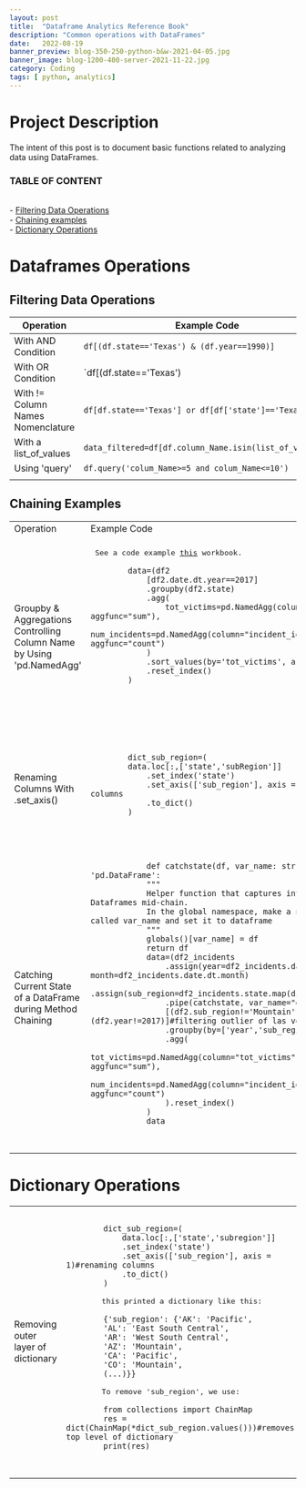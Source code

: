 ```yaml
---
layout: post
title:  "Dataframe Analytics Reference Book"
description: "Common operations with DataFrames"
date:   2022-08-19
banner_preview: blog-350-250-python-b&w-2021-04-05.jpg
banner_image: blog-1200-400-server-2021-11-22.jpg
category: Coding
tags: [ python, analytics]
---
```


# Project Description

The intent of this post is to document basic functions related to analyzing data using DataFrames. 

<!--more-->

### TABLE OF CONTENT

\
    - [Filtering Data Operations](##filtering-data-Operations) <br>
    - [Chaining examples](#chaining-examples) <br>
    - [Dictionary Operations](#dictionary-operations) <br>


# Dataframes Operations

## Filtering Data Operations

|Operation|Example Code|
|--|--|
|With AND Condition   |`df[(df.state=='Texas') & (df.year==1990)]`|
|With OR Condition   |`df[(df.state=='Texas') | (df.year==1990)]`|
|With != Column Names Nomenclature   |`df[df.state=='Texas'] or df[df['state']=='Texas']`|
|With a list_of_values   |`data_filtered=df[df.column_Name.isin(list_of_values)]`|
|Using 'query'   |`df.query('colum_Name>=5 and colum_Name<=10')`|
|||

## Chaining Examples

<table>
<tr>
<td> Operation </td> <td> Example Code </td>
</tr>
<tr><td></td><td></td></tr>
<tr>
    <td> Groupby & Aggregations Controlling Column Name by Using 'pd.NamedAgg'
    </td>
    <td>
        <pre> See a code example <a href="https://github.com/aaas24/code_library/tree/main/us_mass_shootings">this</a> workbook.
            <code>
        data=(df2   
            [df2.date.dt.year==2017]
            .groupby(df2.state)
            .agg(
                tot_victims=pd.NamedAgg(column="victims", aggfunc="sum"),
                num_incidents=pd.NamedAgg(column="incident_id", aggfunc="count")
            )
            .sort_values(by='tot_victims', ascending=False)
            .reset_index()
        )
            </code>
        <pre>
    </td>
</tr>
<tr>
    <td> 
        Renaming Columns With .set_axis()
    </td>
    <td>
        <pre>
            <code>
        dict_sub_region=(
        data.loc[:,['state','subRegion']]
            .set_index('state')
            .set_axis(['sub_region'], axis = 1) #renaming columns
            .to_dict()
        )
            </code>
        </pre>
    </td>
</tr>
<tr>
    <td> 
        Catching Current State of a DataFrame during Method Chaining 
    </td>
    <td>
        <pre>
            <code>
            def catchstate(df, var_name: str) -> 'pd.DataFrame':
            """
            Helper function that captures intermediate Dataframes mid-chain.
            In the global namespace, make a new variable called var_name and set it to dataframe
            """
            globals()[var_name] = df
            return df
            data=(df2_incidents
                .assign(year=df2_incidents.date.dt.year, month=df2_incidents.date.dt.month)
                .assign(sub_region=df2_incidents.state.map(dict_sub_region))
                .pipe(catchstate, var_name="df2")
                [(df2.sub_region!='Mountain')&(df2.year!=2017)]#filtering outlier of las vegas shooting
                .groupby(by=['year','sub_region'])
                .agg(
                    tot_victims=pd.NamedAgg(column="tot_victims", aggfunc="sum"),
                    num_incidents=pd.NamedAgg(column="incident_id", aggfunc="count")
                ).reset_index()
            )
            data
            </code>
        </pre>
    </td>
</tr>

<!--Copy the section below to add another row
<tr>
    <td> 
        Examples 
    </td>
    <td>
        <pre>
            <code>
                data
            </code>
        </pre>
    </td>
</tr>
-->
</table>

# Dictionary Operations

<table>
<tr>
    <td> 
        Removing outer layer of dictionary
    </td>
    <td >
        <pre>
        <code>
        dict_sub_region=(
            data.loc[:,['state','subregion']]
            .set_index('state')
            .set_axis(['sub_region'], axis = 1)#renaming columns
            .to_dict()
        )
        </code>
        this printed a dictionary like this: 
        <code>
        {'sub_region': {'AK': 'Pacific',
        'AL': 'East South Central',
        'AR': 'West South Central',
        'AZ': 'Mountain',
        'CA': 'Pacific',
        'CO': 'Mountain',
        (...)}}
        </code>
        To remove 'sub_region', we use: 
        <code>
        from collections import ChainMap
        res = dict(ChainMap(*dict_sub_region.values()))#removes top level of dictionary
        print(res)
        </code>
        </pre>
    </td>
</tr>
</table>